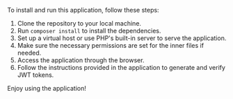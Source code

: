 To install and run this application, follow these steps:

1. Clone the repository to your local machine.
2. Run `composer install` to install the dependencies.
3. Set up a virtual host or use PHP's built-in server to serve the application.
4. Make sure the necessary permissions are set for the inner files if needed.
5. Access the application through the browser.
6. Follow the instructions provided in the application to generate and verify JWT tokens.

Enjoy using the application!